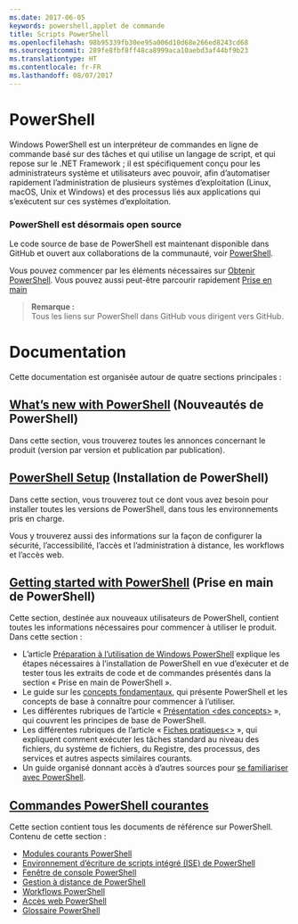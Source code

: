 ```yaml
---
ms.date: 2017-06-05
keywords: powershell,applet de commande
title: Scripts PowerShell
ms.openlocfilehash: 98b95339fb30ee95a006d10d68e266ed8243cd68
ms.sourcegitcommit: 289fe8fbf8ff48ca8999aca10aebd3af44bf9b23
ms.translationtype: HT
ms.contentlocale: fr-FR
ms.lasthandoff: 08/07/2017
---
```

#  <a name="powershell"></a>PowerShell

Windows PowerShell est un interpréteur de commandes en ligne de commande basé sur des tâches et qui utilise un langage de script, et qui repose sur le .NET Framework ; il est spécifiquement conçu pour les administrateurs système et utilisateurs avec pouvoir, afin d’automatiser rapidement l’administration de plusieurs systèmes d’exploitation (Linux, macOS, Unix et Windows) et des processus liés aux applications qui s’exécutent sur ces systèmes d’exploitation.

###  <a name="powershell-is-now-open-source"></a>PowerShell est désormais open source

Le code source de base de PowerShell est maintenant disponible dans GitHub et ouvert aux collaborations de la communauté, voir [PowerShell](https://github.com/powershell/powershell).

Vous pouvez commencer par les éléments nécessaires sur [Obtenir PowerShell](https://github.com/PowerShell/PowerShell#get-powershell).
Vous pouvez aussi peut-être parcourir rapidement [Prise en main](https://github.com/PowerShell/PowerShell/blob/master/docs/learning-powershell)

>  **Remarque :**  
>  Tous les liens sur PowerShell dans GitHub vous dirigent vers GitHub.

#  <a name="documentation"></a>Documentation

Cette documentation est organisée autour de quatre sections principales :

##  <a name="whats-new-with-powershellwhats-newwhat-s-new-with-powershellmd"></a>[What’s new with PowerShell](whats-new/What-s-New-With-PowerShell.md) (Nouveautés de PowerShell)
Dans cette section, vous trouverez toutes les annonces concernant le produit (version par version et publication par publication).

##  <a name="powershell-setupsetupsetup-referencemd"></a>[PowerShell Setup](setup/setup-reference.md) (Installation de PowerShell)
Dans cette section, vous trouverez tout ce dont vous avez besoin pour installer toutes les versions de PowerShell, dans tous les environnements pris en charge.  

Vous y trouverez aussi des informations sur la façon de configurer la sécurité, l’accessibilité, l’accès et l’administration à distance, les workflows et l’accès web.

##  <a name="getting-started-with-powershellgetting-startedgetting-started-with-windows-powershellmd"></a>[Getting started with PowerShell](getting-started/Getting-Started-with-Windows-PowerShell.md) (Prise en main de PowerShell)
Cette section, destinée aux nouveaux utilisateurs de PowerShell, contient toutes les informations nécessaires pour commencer à utiliser le produit.  
Dans cette section :
-   L’article [Préparation à l’utilisation de Windows PowerShell](getting-started/Getting-Ready-to-Use-Windows-PowerShell.md) explique les étapes nécessaires à l’installation de PowerShell en vue d’exécuter et de tester tous les extraits de code et de commandes présentés dans la section « Prise en main de PowerShell ».
-  Le guide sur les [concepts fondamentaux](getting-started/fundamental-concepts.md), qui présente PowerShell et les concepts de base à connaître pour commencer à l’utiliser.
-  Les différentes rubriques de l’article « [Présentation &lt;des concepts&gt;](getting-started/understanding-concepts-reference.md) », qui couvrent les principes de base de PowerShell.
-  Les différentes rubriques de l’article « [Fiches pratiques&lt;&gt;](getting-started/cookbooks/basic-cookbooks-reference.md) », qui expliquent comment exécuter les tâches standard au niveau des fichiers, du système de fichiers, du Registre, des processus, des services et autres aspects similaires courants.
-  Un guide organisé donnant accès à d’autres sources pour [se familiariser avec PowerShell](getting-started/more-powershell-learning.md).

##  <a name="common-powershellcore-powershellcore-powershellmd"></a>[Commandes PowerShell courantes](core-powershell/core-powershell.md)
Cette section contient tous les documents de référence sur PowerShell.  
Contenu de cette section :
-  [Modules courants PowerShell](core-powershell/core-modules.md)
-  [Environnement d’écriture de scripts intégré \(ISE\) de PowerShell](core-powershell/ise-guide.md)
-  [Fenêtre de console PowerShell](core-powershell/console-guide.md)
-  [Gestion à distance de PowerShell](core-powershell/Running-Remote-Commands.md)
-  [Workflows PowerShell](core-powershell/workflows-guide.md)
-  [Accès web PowerShell](core-powershell/web-access.md)
-  [Glossaire PowerShell](Windows-PowerShell-Glossary.md)

